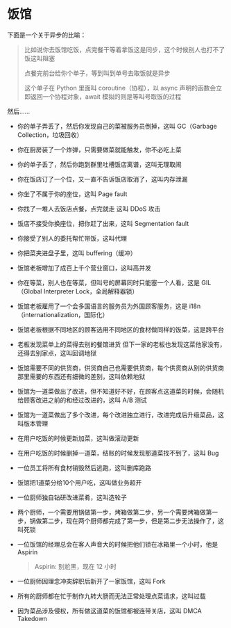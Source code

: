 # 饭馆

下面是一个关于异步的比喻：

> 比如说你去饭馆吃饭，点完餐干等着拿饭这是同步，这个时候别人也打不了饭这叫阻塞
>
> 点餐完前台给你个单子，等到叫到单号去取饭就是异步
>
> 这个单子在 Python 里面叫 coroutine（协程），以 async 声明的函数会立即返回一个协程对象，await 模拟的则是等叫号取饭的过程

然后……

- 你的单子弄丢了，然后你发现自己的菜被服务员倒掉，这叫 GC（Garbage Collection，垃圾回收）
- 你在厨房装了一个炸弹，只需要做菜就能触发，你不必吃上菜
- 你的单子丢了，然后你跑到群里吐槽饭店离谱，这叫无理取闹
- 你在饭店订了一个位，又一直不告诉饭店取消了，这叫内存泄漏
- 你坐了不属于你的座位，这叫 Page fault
- 你找了一堆人去饭店点餐，点完就走 这叫 DDoS 攻击
- 饭店不接受你换座位，把你赶了出来，这叫 Segmentation fault
- 你接受了别人的委托帮忙带饭，这叫代理
- 你把菜夹进盘子里，这叫 buffering（缓冲）
- 饭馆老板增加了成百上千个营业窗口，这叫高并发
- 你在等菜，别人也在等菜，但叫号的屏幕同时只能塞一个人看，这是 GIL（Global Interpreter Lock，全局解释器锁）
- 饭馆老板雇用了一个会多国语言的服务员为外国顾客服务，这是 i18n（internationalization，国际化）
- 饭馆老板根据不同地区的顾客选用不同地区的食材做同样的饭菜，这是跨平台
- 老板发现菜单上的菜得去别的餐馆进货 但下一家的老板也发现这菜他家没有，还得去别家点，这叫回调地狱
- 饭馆需要不同的供货商，供货商自己也需要供货商，每个供货商从别的供货商那里需要的东西还有细微的差别，这叫依赖地狱
- 饭馆为一道菜做出了改进，但不知道好不好，在顾客点这道菜的时候，会随机给顾客改进之前的和经过改进的，这叫 A/B 测试
- 饭馆为一道菜做出了多个改进，每个改进独立进行，改进完成后升级菜品，这叫版本管理
- 在用户吃饭的时候更新加菜，这叫做滚动更新
- 在用户吃饭的时候删掉一道菜，结账的时候发现那道菜找不到了，这叫 Bug
- 一位员工将所有食材销毁然后逃跑，这叫删库跑路
- 饭馆把1道菜分给10个用户吃，这叫做业务超开
- 一位厨师独自钻研改进菜肴，这叫造轮子
- 两个厨师，一个需要用锅做第一步，烤箱做第二步，另一个需要烤箱做第一步，锅做第二步，现在两个厨师都完成了第一步，但是第二步无法操作了，这叫死锁
- 一位饭馆的经理总会在客人声音大的时候把他们锁在冰箱里一个小时，他是 Aspirin

    > Aspirin: 别尬黑，现在 12 小时

- 一位厨师因理念冲突辞职后新开了一家饭馆，这叫 Fork
- 所有的厨师都在忙于制作九转大肠而无法正常处理点菜请求，这叫过载
- 因为菜品涉及侵权，所有做这道菜的饭馆都被连带关店，这叫 DMCA Takedown
